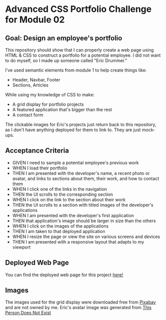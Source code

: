 # Advanced CSS Portfolio Challenge for Module 02

## Goal: Design an employee's portfolio
This repository should show that I can properly create a web page using HTML & CSS to construct a portfolio for a potential employee. I did not want to do myself, so I made up someone called "Eric Drummer."

I've used semantic elements from module 1 to help create things like:
- Header, Navbar, Footer
- Sections, Articles

While using my knowledge of CSS to make:
- A grid display for portfolio projects
- A featured application that's bigger than the rest
- A contact form

The clickable images for Eric's projects just return back to this repository, as I don't have anything deployed for them to link to. They are just mock-ups.

## Acceptance Criteria
- GIVEN I need to sample a potential employee's previous work
- WHEN I load their portfolio
- THEN I am presented with the developer's name, a recent photo or avatar, and links to sections about them, their work, and how to contact them
- WHEN I click one of the links in the navigation
- THEN the UI scrolls to the corresponding section
- WHEN I click on the link to the section about their work
- THEN the UI scrolls to a section with titled images of the developer's applications
- WHEN I am presented with the developer's first application
- THEN that application's image should be larger in size than the others
- WHEN I click on the images of the applications
- THEN I am taken to that deployed application
- WHEN I resize the page or view the site on various screens and devices
- THEN I am presented with a responsive layout that adapts to my viewport

## Deployed Web Page
You can find the deployed web page for this project [here!](https://deceitfuldragon.github.io/advanced-css-portfolio/)

## Images
The images used for the grid display were downloaded free from [Pixabay](https://pixabay.com/) and are not owned by me.
Eric's avatar image was generated from [This Person Does Not Exist](https://this-person-does-not-exist.com/en)